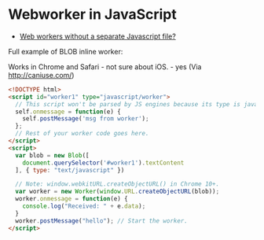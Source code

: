 # Webworker in JavaScript

 * [Web workers without a separate Javascript file?](https://stackoverflow.com/questions/5408406/web-workers-without-a-separate-javascript-file)

Full example of BLOB inline worker:

Works in Chrome and Safari - not sure about iOS. - yes (Via http://caniuse.com/)

```html
<!DOCTYPE html>
<script id="worker1" type="javascript/worker">
  // This script won't be parsed by JS engines because its type is javascript/worker.
  self.onmessage = function(e) {
    self.postMessage('msg from worker');
  };
  // Rest of your worker code goes here.
</script>
<script>
  var blob = new Blob([
    document.querySelector('#worker1').textContent
  ], { type: "text/javascript" })

  // Note: window.webkitURL.createObjectURL() in Chrome 10+.
  var worker = new Worker(window.URL.createObjectURL(blob));
  worker.onmessage = function(e) {
    console.log("Received: " + e.data);
  }
  worker.postMessage("hello"); // Start the worker.
</script>
```

